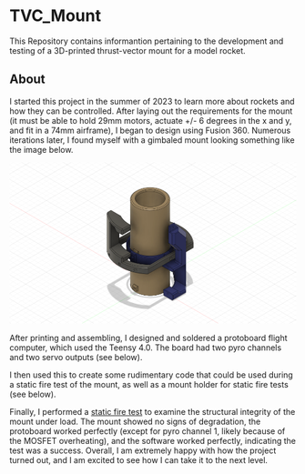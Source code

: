 # TVC_Mount

This Repository contains informantion pertaining to the development and testing of a 3D-printed thrust-vector mount for a model rocket.

## About

I started this project in the summer of 2023 to learn more about rockets and how they can be controlled. After laying out the requirements for the mount (it must be able to hold 29mm motors, actuate +/- 6 degrees in the x and y, and fit in a 74mm airframe), I began to design using Fusion 360. Numerous iterations later, I found myself with a gimbaled mount looking something like the image below.

![TVC mount picture](TVC_picture.png)

After printing and assembling, I designed and soldered a protoboard flight computer, which used the Teensy 4.0. The board had two pyro channels and two servo outputs (see below).



I then used this to create some rudimentary code that could be used during a static fire test of the mount, as well as a mount holder for static fire tests (see below).



Finally, I performed a [static fire test](https://www.youtube.com/watch?v=WfjEVA648XQ) to examine the structural integrity of the mount under load. The mount showed no signs of degradation, the protoboard worked perfectly (except for pyro channel 1, likely because of the MOSFET overheating), and the software worked perfectly, indicating the test was a success. Overall, I am extremely happy with how the project turned out, and I am excited to see how I can take it to the next level.
